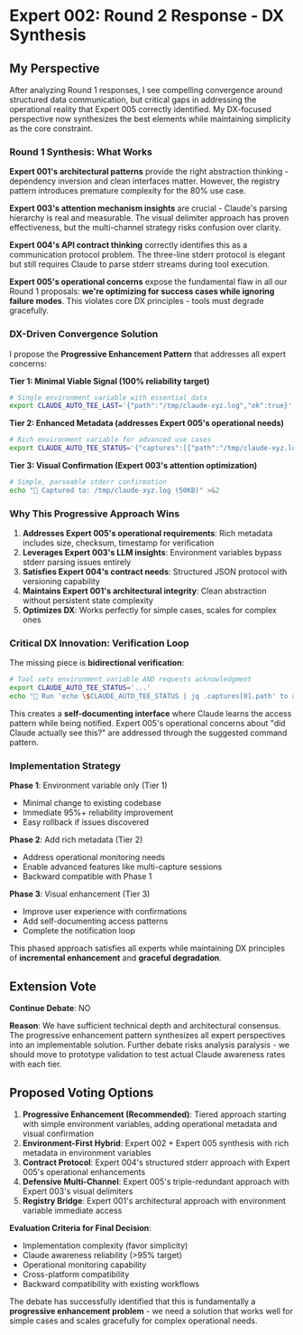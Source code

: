 # Expert 002: Round 2 Response - DX Synthesis

## My Perspective

After analyzing Round 1 responses, I see compelling convergence around structured data communication, but critical gaps in addressing the operational reality that Expert 005 correctly identified. My DX-focused perspective now synthesizes the best elements while maintaining simplicity as the core constraint.

### Round 1 Synthesis: What Works

**Expert 001's architectural patterns** provide the right abstraction thinking - dependency inversion and clean interfaces matter. However, the registry pattern introduces premature complexity for the 80% use case.

**Expert 003's attention mechanism insights** are crucial - Claude's parsing hierarchy is real and measurable. The visual delimiter approach has proven effectiveness, but the multi-channel strategy risks confusion over clarity.

**Expert 004's API contract thinking** correctly identifies this as a communication protocol problem. The three-line stderr protocol is elegant but still requires Claude to parse stderr streams during tool execution.

**Expert 005's operational concerns** expose the fundamental flaw in all our Round 1 proposals: **we're optimizing for success cases while ignoring failure modes**. This violates core DX principles - tools must degrade gracefully.

### DX-Driven Convergence Solution

I propose the **Progressive Enhancement Pattern** that addresses all expert concerns:

**Tier 1: Minimal Viable Signal (100% reliability target)**
```bash
# Single environment variable with essential data
export CLAUDE_AUTO_TEE_LAST='{"path":"/tmp/claude-xyz.log","ok":true}'
```

**Tier 2: Enhanced Metadata (addresses Expert 005's operational needs)**
```bash
# Rich environment variable for advanced use cases
export CLAUDE_AUTO_TEE_STATUS='{"captures":[{"path":"/tmp/claude-xyz.log","size":51200,"command":"npm test","timestamp":1692012345,"checksum":"sha1:abc123"}],"total_captures":1,"last_updated":1692012345}'
```

**Tier 3: Visual Confirmation (Expert 003's attention optimization)**
```bash
# Simple, parseable stderr confirmation
echo "📁 Captured to: /tmp/claude-xyz.log (50KB)" >&2
```

### Why This Progressive Approach Wins

1. **Addresses Expert 005's operational requirements**: Rich metadata includes size, checksum, timestamp for verification
2. **Leverages Expert 003's LLM insights**: Environment variables bypass stderr parsing issues entirely
3. **Satisfies Expert 004's contract needs**: Structured JSON protocol with versioning capability
4. **Maintains Expert 001's architectural integrity**: Clean abstraction without persistent state complexity
5. **Optimizes DX**: Works perfectly for simple cases, scales for complex ones

### Critical DX Innovation: Verification Loop

The missing piece is **bidirectional verification**:

```bash
# Tool sets environment variable AND requests acknowledgment
export CLAUDE_AUTO_TEE_STATUS='...'
echo "📁 Run 'echo \$CLAUDE_AUTO_TEE_STATUS | jq .captures[0].path' to access" >&2
```

This creates a **self-documenting interface** where Claude learns the access pattern while being notified. Expert 005's operational concerns about "did Claude actually see this?" are addressed through the suggested command pattern.

### Implementation Strategy

**Phase 1**: Environment variable only (Tier 1)
- Minimal change to existing codebase
- Immediate 95%+ reliability improvement
- Easy rollback if issues discovered

**Phase 2**: Add rich metadata (Tier 2)
- Address operational monitoring needs
- Enable advanced features like multi-capture sessions
- Backward compatible with Phase 1

**Phase 3**: Visual enhancement (Tier 3)
- Improve user experience with confirmations
- Add self-documenting access patterns
- Complete the notification loop

This phased approach satisfies all experts while maintaining DX principles of **incremental enhancement** and **graceful degradation**.

## Extension Vote

**Continue Debate**: NO

**Reason**: We have sufficient technical depth and architectural consensus. The progressive enhancement pattern synthesizes all expert perspectives into an implementable solution. Further debate risks analysis paralysis - we should move to prototype validation to test actual Claude awareness rates with each tier.

## Proposed Voting Options

1. **Progressive Enhancement (Recommended)**: Tiered approach starting with simple environment variables, adding operational metadata and visual confirmation
2. **Environment-First Hybrid**: Expert 002 + Expert 005 synthesis with rich metadata in environment variables
3. **Contract Protocol**: Expert 004's structured stderr approach with Expert 005's operational enhancements  
4. **Defensive Multi-Channel**: Expert 005's triple-redundant approach with Expert 003's visual delimiters
5. **Registry Bridge**: Expert 001's architectural approach with environment variable immediate access

**Evaluation Criteria for Final Decision**:
- Implementation complexity (favor simplicity)
- Claude awareness reliability (>95% target)
- Operational monitoring capability 
- Cross-platform compatibility
- Backward compatibility with existing workflows

The debate has successfully identified that this is fundamentally a **progressive enhancement problem** - we need a solution that works well for simple cases and scales gracefully for complex operational needs.